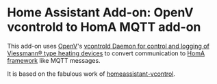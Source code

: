 # Home Assistant Add-on: OpenV vcontrold to HomA MQTT add-on

This add-on uses [OpenV](https://github.com/openv)'s [vcontrold Daemon for control and logging of Viessmann® type heating devices](https://github.com/openv/vcontrold) to convert communication to [HomA framework](https://github.com/binarybucks/homA) like MQTT messages.

It is based on the fabulous work of [homeassistant-vcontrol](https://github.com/Alexandre-io/homeassistant-vcontrol).
